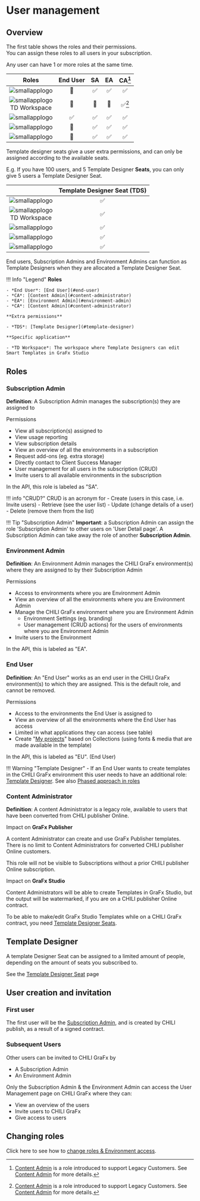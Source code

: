 # User management

## Overview

The first table shows the roles and their permissions.  
You can assign these roles to all users in your subscription.

Any user can have 1 or more roles at the same time.

| Roles | End User | SA | EA | CA[^1] |
|:---:|:---:|:---:|:---:|:---:|
|![smallapplogo](../../../assets/CHILI_publisher_RGB.svg)| 🚫 | ✅ | ✅ | ✅ |
|![smallapplogo](../../../assets/CHILI_LOGOS_OK-09.svg)<br/>TD Workspace| 🚫 | 🚫 | 🚫 | ✅[^1]|
|![smallapplogo](../../../assets/CHILI_LOGOS_OK-09.svg)| ✅ | ✅ | ✅ | ✅ |
|![smallapplogo](../../../assets/CHILI_LOGOS_OK-07.svg)| 🚫 | ✅ | ✅ | ✅ |
|![smallapplogo](../../../assets/CHILI_LOGOS_OK-11.svg)| 🚫 | ✅ | ✅ | ✅ |

Template designer seats give a user extra permissions, and can only be assigned according to the available seats.

E.g. If you have 100 users, and 5 Template Designer **Seats**, you can only give 5 users a Template Designer Seat.

|  | Template Designer Seat (TDS) |
|:---:|:---:|
|![smallapplogo](../../../assets/CHILI_publisher_RGB.svg)| ✅ |
|![smallapplogo](../../../assets/CHILI_LOGOS_OK-09.svg)<br/>TD Workspace| ✅ |
|![smallapplogo](../../../assets/CHILI_LOGOS_OK-09.svg)| ✅ |
|![smallapplogo](../../../assets/CHILI_LOGOS_OK-07.svg)| ✅ |
|![smallapplogo](../../../assets/CHILI_LOGOS_OK-11.svg)| ✅ |

End users, Subscription Admins and Environment Admins can function as Template Designers when they are allocated a Template Designer Seat.

[^1]: [Content Admin](/CHILI-GraFx/users/roles/#content-administrator) is a role introduced to support Legacy Customers. See [Content Admin](/CHILI-GraFx/users/roles/#content-administrator) for more details.

!!! Info "Legend"
	**Roles**

	- *End User*: [End User](#end-user)
	- *CA*: [Content Admin](#content-administrator)
	- *EA*: [Environment Admin](#environment-admin)
	- *CA*: [Content Admin](#content-administrator)

	**Extra permissions**
	
	- *TDS*: [Template Designer](#template-designer)

	**Specific application**

	- *TD Workspace*: The workspace where Template Designers can edit Smart Templates in GraFx Studio
	
## Roles

### Subscription Admin

**Definition**: A Subscription Admin manages the subscription(s) they are assigned to

Permissions

- View all subscription(s) assigned to
- View usage reporting
- View subscription details
- View an overview of all the environments in a subscription
- Request add-ons (eg. extra storage)
- Directly contact to Client Success Manager
- User management for all users in the subscription (CRUD)
- Invite users to all available environments in the subscription

In the API, this role is labeled as "SA".

!!! info "CRUD?"
	CRUD is an acronym for
	- Create (users in this case, i.e. Invite users)
	- Retrieve (see the user list)
	- Update (change details of a user)
	- Delete (remove them from the list)

!!! Tip "Subscription Admin"
	**Important**: a Subscription Admin can assign the role 'Subscription Admin' to other users on 'User Detail page'.
	A Subscription Admin can take away the role of another **Subscription Admin**.

### Environment Admin

**Definition**: An Environment Admin manages the CHILI GraFx environment(s) where they are assigned to by their Subscription Admin

Permissions

- Access to environments where you are Environment Admin
- View an overview of all the environments where you are Environment Admin
- Manage the CHILI GraFx environment where you are Environment Admin
	- Environment Settings (eg. branding)
	- User management (CRUD actions) for the users of environments where you are Environment Admin
- Invite users to the Environment

In the API, this is labeled as "EA".

### End User

**Definition**: An "End User" works as an end user in the CHILI GraFx environment(s) to which they are assigned. This is the default role, and cannot be removed.

Permissions

- Access to the environments the End User is assigned to
- View an overview of all the environments where the End User has access
- Limited in what applications they can access (see table)
- Create "[My projects](../../guides/create-projects/)" based on Collections (using fonts & media that are made available in the template)

In the API, this is labeled as "EU". (End User)

!!! Warning "Template Designer"
	- If an End User wants to create templates in the CHILI GraFx environment this user needs to have an additional role: [Template Designer](#template-designer).
	See also [Phased approach in roles](#overview-of-role-access)

### Content Administrator

**Definition**: A content Administrator is a legacy role, available to users that have been converted from CHILI publisher Online.

Impact on **GraFx Publisher**

A content Administrator can create and use GraFx Publisher templates. There is no  limit to Content Administrators for converted CHILI publisher Online customers.

This role will not be visible to Subscriptions without a prior CHILI publisher Online subscription.

Impact on **GraFx Studio**

Content Administrators will be able to create Templates in GraFx Studio, but the output will be watermarked, if you are on a CHILI publisher Online contract.

To be able to make/edit GraFx Studio Templates while on a CHILI GraFx contract, you need [Template Designer Seats](#template-designer).

## Template Designer

A template Designer Seat can be assigned to a limited amount of people, depending on the amount of seats you subscribed to.

See the [Template Designer Seat](../template-designer/) page

## User creation and invitation

### First user

The first user will be the [Subscription Admin](#subscription-admin), and is created by CHILI publish, as a result of a signed contract.

### Subsequent Users

Other users can be invited to CHILI GraFx by

- A Subscription Admin
- An Environment Admin

Only the Subscription Admin & the Environment Admin can access the User Management page on CHILI GraFx where they can:

- View an overview of the users
- Invite users to CHILI GraFx
- Give access to users

## Changing roles

Click here to see how to [change roles & Environment access](../../guides/role-access-update/).